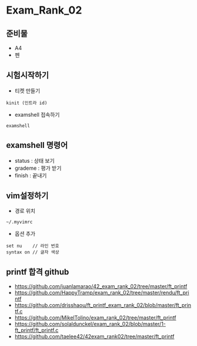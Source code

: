 # Exam_Rank_02
## 준비물
* A4
* 펜

## 시험시작하기
* 티켓 만들기
~~~
kinit (인트라 id)
~~~
* examshell 접속하기
~~~
examshell
~~~

## examshell 명령어
* status : 상태 보기
* grademe : 평가 받기
* finish : 끝내기

## vim설정하기
* 경로 위치 
~~~
~/.myvimrc
~~~
* 옵션 추가
~~~
set nu    // 라인 번호 
syntax on // 글자 색상
~~~

## printf 합격 github
* https://github.com/juanlamarao/42_exam_rank_02/tree/master/ft_printf
* https://github.com/HappyTramp/exam_rank_02/tree/master/rendu/ft_printf
* https://github.com/drisshaou/ft_printf_exam_rank_02/blob/master/ft_printf.c
* https://github.com/MikelTolino/exam_rank_02/tree/master/ft_printf
* https://github.com/solaldunckel/exam_rank_02/blob/master/1-ft_printf/ft_printf.c
* https://github.com/taelee42/42exam_rank02/tree/master/ft_printf
